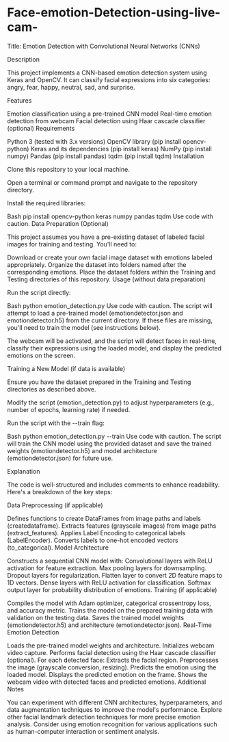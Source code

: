 # Face-emotion-Detection-using-live-cam-

Title: Emotion Detection with Convolutional Neural Networks (CNNs)

Description

This project implements a CNN-based emotion detection system using Keras and OpenCV. 
It can classify facial expressions into six categories: angry, fear, happy, neutral, sad, and surprise.

Features

Emotion classification using a pre-trained CNN model Real-time emotion detection from webcam Facial detection using Haar cascade classifier (optional) Requirements

Python 3 (tested with 3.x versions) 
OpenCV library (pip install opencv-python) 
Keras and its dependencies (pip install keras)
NumPy (pip install numpy)
Pandas (pip install pandas)
tqdm (pip install tqdm) Installation

Clone this repository to your local machine.

Open a terminal or command prompt and navigate to the repository directory.

Install the required libraries:

Bash pip install opencv-python keras numpy pandas tqdm Use code with caution. 
Data Preparation (Optional)

This project assumes you have a pre-existing dataset of labeled facial images for training and testing. You'll need to:

Download or create your own facial image dataset with emotions labeled appropriately. 
Organize the dataset into folders named after the corresponding emotions. 
Place the dataset folders within the Training and Testing directories of this repository. 
Usage (without data preparation)

Run the script directly:

Bash python emotion_detection.py Use code with caution. 
The script will attempt to load a pre-trained model (emotiondetector.json and emotiondetector.h5) from the current directory. 
If these files are missing, you'll need to train the model (see instructions below).

The webcam will be activated, and the script will detect faces in real-time, classify their expressions using the loaded model, and display the predicted emotions on the screen.

Training a New Model (if data is available)

Ensure you have the dataset prepared in the Training and Testing directories as described above.

Modify the script (emotion_detection.py) to adjust hyperparameters (e.g., number of epochs, learning rate) if needed.

Run the script with the --train flag:

Bash python emotion_detection.py --train Use code with caution. 
The script will train the CNN model using the provided dataset and save the trained weights (emotiondetector.h5) and model architecture (emotiondetector.json) for future use.

Explanation

The code is well-structured and includes comments to enhance readability. Here's a breakdown of the key steps:

Data Preprocessing (if applicable)

Defines functions to create DataFrames from image paths and labels (createdataframe). 
Extracts features (grayscale images) from image paths (extract_features). 
Applies Label Encoding to categorical labels (LabelEncoder).
Converts labels to one-hot encoded vectors (to_categorical). Model Architecture

Constructs a sequential CNN model with: Convolutional layers with ReLU activation for feature extraction. 
Max pooling layers for downsampling. Dropout layers for regularization. 
Flatten layer to convert 2D feature maps to 1D vectors.
Dense layers with ReLU activation for classification.
Softmax output layer for probability distribution of emotions.
Training (if applicable)

Compiles the model with Adam optimizer, categorical crossentropy loss, and accuracy metric.
Trains the model on the prepared training data with validation on the testing data.
Saves the trained model weights (emotiondetector.h5) and architecture (emotiondetector.json). Real-Time Emotion Detection

Loads the pre-trained model weights and architecture.
Initializes webcam video capture. Performs facial detection using the Haar cascade classifier (optional).
For each detected face: Extracts the facial region. Preprocesses the image (grayscale conversion, resizing).
Predicts the emotion using the loaded model. Displays the predicted emotion on the frame. Shows the webcam video with detected faces and predicted emotions. Additional Notes

You can experiment with different CNN architectures, hyperparameters, and data augmentation techniques to improve the model's performance.
Explore other facial landmark detection techniques for more precise emotion analysis.
Consider using emotion recognition for various applications such as human-computer interaction or sentiment analysis.
